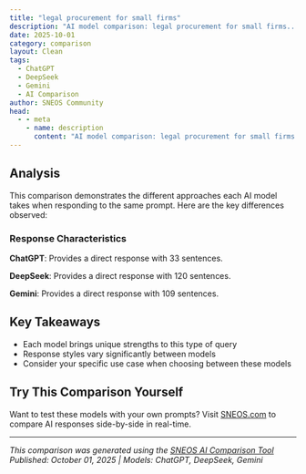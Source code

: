 ```yaml
---
title: "legal procurement for small firms"
description: "AI model comparison: legal procurement for small firms..."
date: 2025-10-01
category: comparison
layout: Clean
tags:
  - ChatGPT
  - DeepSeek
  - Gemini
  - AI Comparison
author: SNEOS Community
head:
  - - meta
    - name: description
      content: "AI model comparison: legal procurement for small firms..."
---
```


<ChatComparison
  title="legal procurement for small firms"
  prompt="legal procurement for small firms"
  :responses='{"ChatGPT": "Legal procurement for small firms involves acquiring legal services or resources necessary to support the business\u0027s legal needs while managing costs and ensuring compliance. Here are some key tips and steps for effective legal procurement tailored to small firms:\n\n### 1. Assess Your Legal Needs\n- Identify the specific legal services your firm requires (e.g., contract drafting, employment law, intellectual property, compliance).\n- Determine whether you need ongoing legal support or occasional advice.\n\n### 2. Budget Planning\n- Set a realistic budget for legal services based on your firm\u2019s financial capacity.\n- Consider fixed-fee arrangements or legal service packages to control costs.\n\n### 3. Sourcing Legal Providers\n- Look for law firms or individual attorneys who specialize in areas relevant to your business.\n- Consider local law firms, online legal services, or legal tech platforms offering affordable solutions.\n- Check credentials, experience, and client reviews.\n\n### 4. Request for Proposals (RFPs) or Quotes\n- Prepare a clear description of your legal needs.\n- Request proposals or quotes from multiple providers to compare services and pricing.\n\n### 5. Evaluate and Negotiate\n- Compare proposals on factors like experience, cost, turnaround time, and service quality.\n- Negotiate terms, fees, and payment structures to fit your budget.\n\n### 6. Use Alternative Legal Service Providers (ALSPs)\n- Consider employing paralegals, contract lawyers, or legal consultants for specific tasks.\n- Utilize online legal platforms for document templates and automated services.\n\n### 7. Implement Contracts and Agreements\n- Ensure that engagements with legal providers are formalized through clear engagement letters or contracts.\n- Define scope, deliverables, confidentiality, and billing terms.\n\n### 8. Manage and Review\n- Monitor legal expenditures and service quality regularly.\n- Periodically review your procurement strategy to improve efficiency.\n\n### Additional Tips\n- Leverage legal clinics or nonprofit organizations for free or low-cost legal advice.\n- Invest in basic legal training for staff to handle minor legal issues internally.\n- Keep a repository of standard legal documents to reduce repetitive legal costs.\n\n---\n\nIf you want, I can provide sample RFP templates, lists of affordable legal service providers, or guidance on specific contract clauses for small firms. Let me know!", "DeepSeek": "Of course. Legal procurement for small firms is about being smart, strategic, and cost-effective. You don\u0027t have the budget of a large corporation, so your approach must be lean, focused, and value-driven.\n\nHere is a comprehensive guide to legal procurement for small firms.\n\n### The Core Mindset: Shift from \u0022Hiring a Lawyer\u0022 to \u0022Managing Legal Risk\u0022\n\nFirst, change your perspective. You\u0027re not just buying hours of a lawyer\u0027s time. You are **procuring a service to manage a specific business risk or opportunity.** This mindset will lead to better decisions.\n\n---\n\n### The 5-Step Legal Procurement Process for Small Firms\n\n#### Step 1: Identify and Define Your Need\nBe specific about what you need. This is the most critical step.\n\n* **Type of Work:** Is this a one-off project (e.g., drafting a Terms of Service) or ongoing support (e.g., general counsel)?\n* **Urgency:** Is it a crisis (e.g., a lawsuit) or a strategic project (e.g., fundraising)?\n* **Complexity:** Is it a standard contract or a novel, complex issue?\n* **Internal Capability:** Can you handle any part of this in-house to save costs (e.g., initial draft, fact-gathering)?\n\n**Common Legal Needs for Small Firms:**\n* Business Formation \u0026 Structure\n* Contract Drafting/Review (Customer, Vendor, Employment)\n* Intellectual Property (Trademark, Copyright)\n* Compliance (Privacy, Industry-specific)\n* Employment Issues (Hiring, Firing, Handbooks)\n* Dispute Resolution \u0026 Litigation\n* Fundraising (Seed rounds, VC)\n\n#### Step 2: Research and Source Potential Providers\nDon\u0027t just Google \u0022lawyer near me.\u0022 Use targeted strategies.\n\n* **Specialization is Key:** Look for lawyers/firms that specialize in your industry (e.g., tech startups, retail, manufacturing) and the specific legal area you need.\n* **Referrals and Networks:**\n * Ask other business owners in your network.\n * Consult your **accountant** \u2013 they often have excellent contacts.\n * Use industry associations and local chamber of commerce directories.\n* **Legal Marketplaces \u0026 New Models:**\n * **UpCounsel / Priori Legal:** Marketplaces to post your project and get bids from vetted attorneys.\n * **Outside GC / Elevate:** For on-demand, part-time general counsel services without the cost of a full-time hire.\n * **Clio / Rocket Lawyer Lawyer Directory:** Directories of lawyers who are often tech-savvy and serve small businesses.\n* **Law Firms:**\n * **Small/Mid-Size Firms:** Often more affordable and personalized than large \u0022Big Law\u0022 firms.\n * **Solo Practitioners:** Can be a great, cost-effective option for specialized work. Ensure they have the capacity.\n\n#### Step 3: Evaluate and Select\nTreat this like a hiring process. Interview at least 2-3 candidates.\n\n**Key Questions to Ask:**\n\n* **Experience:** \u0022Can you provide examples of similar work you\u0027ve done for companies of my size and industry?\u0022\n* **Fee Structure:** \u0022How do you bill? Hourly, fixed fee, retainer, or subscription?\u0022 (More on this below).\n* **Cost Estimation:** \u0022Based on our discussion, what is your estimate for completing this work? What are the potential variables that could change this cost?\u0022\n* **Team:** \u0022Who will be doing the actual work? A partner, an associate, a paralegal?\u0022 (You don\u0027t want to pay partner rates for paralegal work).\n* **Communication:** \u0022What is your typical response time? How will you keep me updated on progress and costs?\u0022\n* **Technology:** \u0022What tools do you use for secure communication and document sharing?\u0022\n\n**Red Flags:**\n* Unwillingness to discuss fees or provide a clear estimate.\n* Vague answers about experience.\n* Poor communication during the sales process.\n\n#### Step 4: Negotiate the Engagement\nThis is where you formalize the relationship and protect your budget.\n\n* **Understand Fee Structures:**\n * **Hourly Rate:** Most common. Insist on detailed, regular bills. Ask if tasks can be delegated to lower-cost staff.\n * **Fixed/Project Fee:** Ideal for defined projects (e.g., \u0022$X to draft our employment agreement\u0022). No surprise bills.\n * **Monthly Retainer:** Good for ongoing work. You pay a set monthly fee for a bundle of services or a priority access line.\n * **Subscription/Unbundled Services:** A newer model where you pay a monthly fee for access to a set number of hours or specific services (e.g., contract reviews, phone consultations).\n * **Contingency Fee:** Only for litigation (e.g., \u0022we get 30% of what we win\u0022). Not suitable for most advisory work.\n\n* **Get an Engagement Letter:** This is your contract with the lawyer. Read it carefully. It should outline:\n * Scope of work (what is and is *not* included).\n * Fee structure and billing practices.\n * Who the primary contact will be.\n * How disputes are handled.\n\n* **Negotiate!** It is perfectly acceptable to say, \u0022Your hourly rate is higher than our budget. Is there a fixed-fee option? Or could a junior associate handle some of the research?\u0022\n\n#### Step 5: Manage the Relationship and Budget\nYour job isn\u0027t over once you hire them.\n\n* **Be Organized:** Provide clear, well-organized information. The less time they spend digging for facts, the less you pay.\n* **Set a Budget and Get Updates:** \u0022Please inform me before exceeding the $Y estimate.\u0022 Ask for mid-project budget updates.\n* **Review Bills Meticulously:** Look for vague entries like \u0022legal research\u0022 or \u0022review correspondence.\u0022 It should be specific.\n* **Communicate Efficiently:** Bundle questions into one email instead of sending five separate ones.\n\n---\n\n### Cost-Saving Strategies for Small Firms\n\n1. **Use a Legal Health Check:** Instead of waiting for problems, pay for a one-time \u0022legal audit\u0022 to identify and prioritize your biggest risks.\n2. **Leverage Technology:** Use standard template services (like Clio or LawDepot) for *very* basic drafts, but **always have a lawyer review them** before use.\n3. **Do Your Homework:** Draft the first version of a document yourself, based on a good template. The lawyer can then refine it, which is cheaper than them drafting from scratch.\n4. **Use a Retainer for Predictable Costs:** If you have steady legal needs, a monthly retainer can cap your costs and make budgeting easier.\n5. **Build a Relationship:** Having a \u0022go-to\u0022 lawyer who knows your business is more efficient and cost-effective than finding a new specialist for every single issue.\n\n### When to Consider a Different Model\n\n* **For ongoing, low-level needs:** A **subscription legal service** (like those offered by some modern law firms) can be perfect.\n* **For high-stakes, one-off projects (like fundraising):** A **specialist at a respected firm** is worth the investment.\n* **For routine documents:** A **solo practitioner** on a fixed-fee basis is often the best value.\n\n### Sample Scenario: Procuring a Terms of Service Draft\n\n1. **Define Need:** \u0022We need a custom Terms of Service for our SaaS platform. It must address data privacy (GDPR/CCPA), payment terms, and liability limits.\u0022\n2. **Source:** Post the project on UpCounsel and ask two tech lawyers from your local startup association for quotes.\n3. **Evaluate:** Lawyer A quotes $2,500 fixed fee. Lawyer B quotes $200/hour with a 10-15 hour estimate ($2k-$3k). Lawyer A has a stronger portfolio of SaaS clients.\n4. **Negotiate \u0026 Engage:** You choose Lawyer A. The engagement letter states the fixed fee includes two rounds of revisions.\n5. **Manage:** You provide Lawyer A with all your internal process documents and a competitor\u0027s ToS for reference. The project is completed on budget.\n\nBy following a structured process, small firms can secure high-quality legal services that protect the business without breaking the bank.", "Gemini": "Legal procurement for small firms is about finding and managing legal services in a way that\u0027s cost-effective, efficient, and delivers the best value for your business needs. It\u0027s not just about finding the cheapest lawyer, but finding the *right* lawyer at a reasonable price. Here\u0027s a breakdown of key steps and considerations:\n\n**1. Identify Your Legal Needs:**\n\n* **Audit your potential risks:** What areas of your business are most likely to require legal assistance? (e.g., contracts, employment, intellectual property, regulatory compliance, real estate).\n* **Define specific legal projects:** Instead of just saying \u0022we need help with contracts,\u0022 break it down. Is it contract drafting, review, negotiation, template creation? The more specific you are, the easier it is to get accurate pricing.\n* **Prioritize your needs:** What are the most urgent and critical legal issues you need to address? Focus your efforts and budget there first.\n* **Consider preventative measures:** Can you take steps to reduce your risk of legal problems in the first place? (e.g., employee handbooks, standardized contract templates).\n\n**2. Research and Source Legal Services:**\n\n* **Referrals:** Ask other small business owners, industry contacts, or your accountant for recommendations. Personal referrals are often a good starting point.\n* **Online Directories:** Use online legal directories like Avvo, Martindale-Hubbell, Justia, and FindLaw. Check lawyer ratings, reviews, and areas of expertise.\n* **Local Bar Associations:** Contact your local bar association. They often have referral services or lists of attorneys specializing in certain areas.\n* **Legal Tech Platforms:** Explore online legal platforms that connect businesses with lawyers (e.g., UpCounsel, Priori Legal). These platforms often offer transparent pricing and streamlined communication.\n* **Consider Alternative Legal Service Providers (ALSPs):** These providers may offer more specialized or efficient legal services than traditional law firms, especially for routine tasks. Examples include legal document automation software or contract review services.\n* **Free or Low-Cost Resources:** Look for free legal clinics, pro bono programs, or community legal organizations that may offer assistance to small businesses. Many universities have law school clinics that offer free or reduced-cost legal services. The SBA (Small Business Administration) is a good resource for information on legal resources.\n\n**3. Evaluate and Select Legal Counsel:**\n\n* **Shortlist Potential Candidates:** Based on your research, create a list of a few attorneys or firms that seem like a good fit.\n* **Initial Consultation:** Schedule consultations with each candidate. Many lawyers offer free initial consultations.\n* **Key Questions to Ask in Consultations:**\n * What is your experience in this specific area of law?\n * How many similar cases have you handled?\n * What is your approach to this type of legal issue?\n * What are the potential outcomes, both positive and negative?\n * How do you bill? (Hourly, fixed fee, contingency fee?)\n * What is your estimated cost for this project?\n * What are your communication practices? (How often will you update me?)\n * Who will be working on my case?\n * Can you provide references?\n* **Assess the Fit:** Consider not just the lawyer\u0027s expertise but also their communication style, responsiveness, and overall fit with your company culture.\n* **Check References:** If possible, contact the references provided by the lawyer to get feedback on their performance.\n\n**4. Negotiate Fees and Billing Arrangements:**\n\n* **Understand Billing Options:**\n * **Hourly Rate:** You pay for the lawyer\u0027s time spent on your case. Get a clear understanding of the hourly rates for all attorneys and paralegals who might work on your case. Request a cap on hours or a budget to avoid surprises.\n * **Fixed Fee (Flat Fee):** You pay a set amount for a specific legal service (e.g., drafting a contract, filing a trademark application). Fixed fees provide more cost certainty.\n * **Contingency Fee:** The lawyer gets paid a percentage of the amount you recover in a case. This is common in personal injury cases, but less common for business matters.\n * **Retainer Fee:** You pay an upfront fee to secure the lawyer\u0027s services and ensure their availability. The retainer may be credited against future billings.\n* **Negotiate:** Don\u0027t be afraid to negotiate fees and billing arrangements. Ask if there\u0027s any flexibility in the rates or if they offer volume discounts.\n* **Get it in Writing:** Always get a written fee agreement that clearly outlines the scope of services, the fee structure, and payment terms. Carefully review this agreement before signing it.\n\n**5. Manage and Monitor Legal Services:**\n\n* **Maintain Clear Communication:** Establish clear communication channels with your lawyer and stay informed about the progress of your case.\n* **Track Time and Expenses:** If you\u0027re paying hourly, carefully review invoices to ensure they are accurate and reasonable. Question any charges that seem unclear or excessive.\n* **Provide Feedback:** Let your lawyer know if you have any concerns or questions about their services. Providing feedback can help improve the quality of service and ensure that your needs are being met.\n* **Evaluate Performance:** After the legal project is completed, evaluate the lawyer\u0027s performance based on factors such as expertise, communication, responsiveness, and results. This feedback can help you make informed decisions about future legal needs.\n\n**6. Leverage Technology:**\n\n* **Legal Document Automation:** Use software to automate the creation of standard legal documents (e.g., contracts, NDAs).\n* **Contract Management Systems:** Implement a system to track and manage your contracts, ensuring compliance and preventing breaches.\n* **Online Research Tools:** Use online resources to research legal issues and gain a better understanding of your legal risks.\n\n**Key Considerations for Small Firms:**\n\n* **Budget:** Legal fees can be a significant expense for small businesses. Set a realistic budget for legal services and stick to it.\n* **Risk Tolerance:** Understand your company\u0027s risk tolerance and prioritize legal issues accordingly.\n* **Long-Term Relationship:** Building a long-term relationship with a trusted legal advisor can be beneficial for your business.\n* **Proactive Approach:** Don\u0027t wait until you have a legal problem to seek help. Taking a proactive approach to legal compliance can help prevent problems and save you money in the long run.\n* **DIY vs. Professional:** While there are some legal tasks you can handle yourself (e.g., using online legal forms), it\u0027s important to recognize when you need professional legal advice. Making a mistake in a legal matter can be costly.\n\n**Example Scenario:**\n\nLet\u0027s say you run a small e-commerce business and need a lawyer to review your website\u0027s terms of service and privacy policy.\n\n1. **Identify the Need:** Specific project: Review and update terms of service and privacy policy to comply with current regulations (e.g., GDPR, CCPA).\n2. **Research:** Ask your network for referrals. Search online directories for attorneys specializing in internet law and privacy.\n3. **Evaluate:** Contact 3-4 lawyers and schedule consultations. Ask about their experience with e-commerce businesses and privacy regulations.\n4. **Negotiate:** Ask for a fixed fee quote for reviewing the documents. Compare the quotes and negotiate if necessary.\n5. **Manage:** Provide the lawyer with all relevant information and documents. Stay in communication throughout the review process.\n\nBy following these steps, small firms can effectively manage their legal procurement and ensure that they are getting the best value for their money. Remember to prioritize, plan, and communicate clearly throughout the process.\n"}' 
  published-date="21:50"
/>

## Analysis

This comparison demonstrates the different approaches each AI model takes when responding to the same prompt. Here are the key differences observed:

### Response Characteristics

**ChatGPT**: Provides a direct response with 33 sentences. 

**DeepSeek**: Provides a direct response with 120 sentences. 

**Gemini**: Provides a direct response with 109 sentences. 

## Key Takeaways

- Each model brings unique strengths to this type of query
- Response styles vary significantly between models
- Consider your specific use case when choosing between these models

## Try This Comparison Yourself

Want to test these models with your own prompts? Visit [SNEOS.com](https://sneos.com) to compare AI responses side-by-side in real-time.

---

*This comparison was generated using the [SNEOS AI Comparison Tool](https://sneos.com)*
*Published: October 01, 2025 | Models: ChatGPT, DeepSeek, Gemini*
